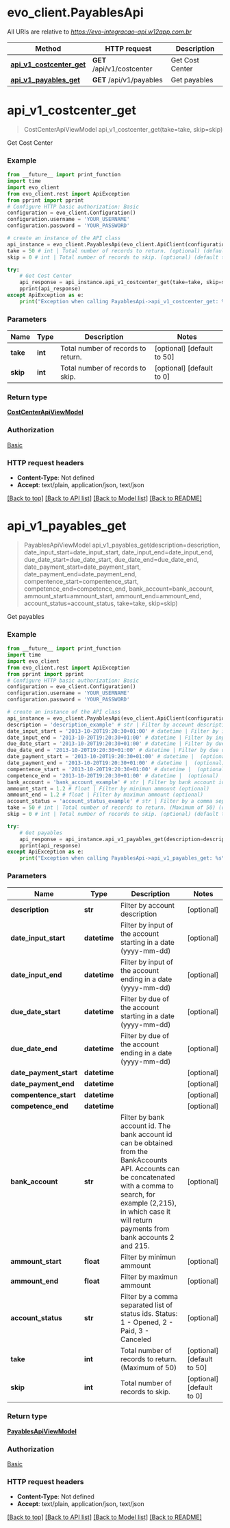 # evo_client.PayablesApi

All URIs are relative to *https://evo-integracao-api.w12app.com.br*

Method | HTTP request | Description
------------- | ------------- | -------------
[**api_v1_costcenter_get**](PayablesApi.md#api_v1_costcenter_get) | **GET** /api/v1/costcenter | Get Cost Center
[**api_v1_payables_get**](PayablesApi.md#api_v1_payables_get) | **GET** /api/v1/payables | Get payables

# **api_v1_costcenter_get**
> CostCenterApiViewModel api_v1_costcenter_get(take=take, skip=skip)

Get Cost Center

### Example
```python
from __future__ import print_function
import time
import evo_client
from evo_client.rest import ApiException
from pprint import pprint
# Configure HTTP basic authorization: Basic
configuration = evo_client.Configuration()
configuration.username = 'YOUR_USERNAME'
configuration.password = 'YOUR_PASSWORD'

# create an instance of the API class
api_instance = evo_client.PayablesApi(evo_client.ApiClient(configuration))
take = 50 # int | Total number of records to return. (optional) (default to 50)
skip = 0 # int | Total number of records to skip. (optional) (default to 0)

try:
    # Get Cost Center
    api_response = api_instance.api_v1_costcenter_get(take=take, skip=skip)
    pprint(api_response)
except ApiException as e:
    print("Exception when calling PayablesApi->api_v1_costcenter_get: %s\n" % e)
```

### Parameters

Name | Type | Description  | Notes
------------- | ------------- | ------------- | -------------
 **take** | **int**| Total number of records to return. | [optional] [default to 50]
 **skip** | **int**| Total number of records to skip. | [optional] [default to 0]

### Return type

[**CostCenterApiViewModel**](CostCenterApiViewModel.md)

### Authorization

[Basic](../README.md#Basic)

### HTTP request headers

 - **Content-Type**: Not defined
 - **Accept**: text/plain, application/json, text/json

[[Back to top]](#) [[Back to API list]](../README.md#documentation-for-api-endpoints) [[Back to Model list]](../README.md#documentation-for-models) [[Back to README]](../README.md)

# **api_v1_payables_get**
> PayablesApiViewModel api_v1_payables_get(description=description, date_input_start=date_input_start, date_input_end=date_input_end, due_date_start=due_date_start, due_date_end=due_date_end, date_payment_start=date_payment_start, date_payment_end=date_payment_end, compentence_start=compentence_start, competence_end=competence_end, bank_account=bank_account, ammount_start=ammount_start, ammount_end=ammount_end, account_status=account_status, take=take, skip=skip)

Get payables

### Example
```python
from __future__ import print_function
import time
import evo_client
from evo_client.rest import ApiException
from pprint import pprint
# Configure HTTP basic authorization: Basic
configuration = evo_client.Configuration()
configuration.username = 'YOUR_USERNAME'
configuration.password = 'YOUR_PASSWORD'

# create an instance of the API class
api_instance = evo_client.PayablesApi(evo_client.ApiClient(configuration))
description = 'description_example' # str | Filter by account description (optional)
date_input_start = '2013-10-20T19:20:30+01:00' # datetime | Filter by input of the account starting in a date (yyyy-mm-dd) (optional)
date_input_end = '2013-10-20T19:20:30+01:00' # datetime | Filter by input of the account ending in a date (yyyy-mm-dd) (optional)
due_date_start = '2013-10-20T19:20:30+01:00' # datetime | Filter by due of the account starting in a date (yyyy-mm-dd) (optional)
due_date_end = '2013-10-20T19:20:30+01:00' # datetime | Filter by due of the account ending in a date (yyyy-mm-dd) (optional)
date_payment_start = '2013-10-20T19:20:30+01:00' # datetime |  (optional)
date_payment_end = '2013-10-20T19:20:30+01:00' # datetime |  (optional)
compentence_start = '2013-10-20T19:20:30+01:00' # datetime |  (optional)
competence_end = '2013-10-20T19:20:30+01:00' # datetime |  (optional)
bank_account = 'bank_account_example' # str | Filter by bank account id. The bank account id can be obtained from the BankAccounts API. Accounts can be concatenated with a comma to search, for example (2,215), in which case it will return payments from bank accounts 2 and 215. (optional)
ammount_start = 1.2 # float | Filter by minimun ammount (optional)
ammount_end = 1.2 # float | Filter by maximun ammount (optional)
account_status = 'account_status_example' # str | Filter by a comma separated list of status ids. Status: 1 - Opened, 2 - Paid, 3 - Canceled (optional)
take = 50 # int | Total number of records to return. (Maximum of 50) (optional) (default to 50)
skip = 0 # int | Total number of records to skip. (optional) (default to 0)

try:
    # Get payables
    api_response = api_instance.api_v1_payables_get(description=description, date_input_start=date_input_start, date_input_end=date_input_end, due_date_start=due_date_start, due_date_end=due_date_end, date_payment_start=date_payment_start, date_payment_end=date_payment_end, compentence_start=compentence_start, competence_end=competence_end, bank_account=bank_account, ammount_start=ammount_start, ammount_end=ammount_end, account_status=account_status, take=take, skip=skip)
    pprint(api_response)
except ApiException as e:
    print("Exception when calling PayablesApi->api_v1_payables_get: %s\n" % e)
```

### Parameters

Name | Type | Description  | Notes
------------- | ------------- | ------------- | -------------
 **description** | **str**| Filter by account description | [optional] 
 **date_input_start** | **datetime**| Filter by input of the account starting in a date (yyyy-mm-dd) | [optional] 
 **date_input_end** | **datetime**| Filter by input of the account ending in a date (yyyy-mm-dd) | [optional] 
 **due_date_start** | **datetime**| Filter by due of the account starting in a date (yyyy-mm-dd) | [optional] 
 **due_date_end** | **datetime**| Filter by due of the account ending in a date (yyyy-mm-dd) | [optional] 
 **date_payment_start** | **datetime**|  | [optional] 
 **date_payment_end** | **datetime**|  | [optional] 
 **compentence_start** | **datetime**|  | [optional] 
 **competence_end** | **datetime**|  | [optional] 
 **bank_account** | **str**| Filter by bank account id. The bank account id can be obtained from the BankAccounts API. Accounts can be concatenated with a comma to search, for example (2,215), in which case it will return payments from bank accounts 2 and 215. | [optional] 
 **ammount_start** | **float**| Filter by minimun ammount | [optional] 
 **ammount_end** | **float**| Filter by maximun ammount | [optional] 
 **account_status** | **str**| Filter by a comma separated list of status ids. Status: 1 - Opened, 2 - Paid, 3 - Canceled | [optional] 
 **take** | **int**| Total number of records to return. (Maximum of 50) | [optional] [default to 50]
 **skip** | **int**| Total number of records to skip. | [optional] [default to 0]

### Return type

[**PayablesApiViewModel**](PayablesApiViewModel.md)

### Authorization

[Basic](../README.md#Basic)

### HTTP request headers

 - **Content-Type**: Not defined
 - **Accept**: text/plain, application/json, text/json

[[Back to top]](#) [[Back to API list]](../README.md#documentation-for-api-endpoints) [[Back to Model list]](../README.md#documentation-for-models) [[Back to README]](../README.md)

